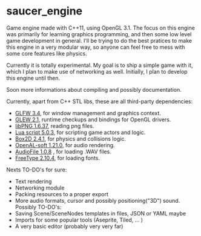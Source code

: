 # saucer_engine
Game engine made with C++11, using OpenGL 3.1.
The focus on this engine was primarily for learning graphics programming, and then some low level game development in general. I'll be trying to do the best pratices to make this engine in a very modular way, so anyone can feel free to mess with some core features like physics.

Currently it is totally experimental. My goal is to ship a simple game with it, which I plan to make use of networking as well. Initially, I plan to develop this engine until then.

Soon more informations about compiling and possibly documentation.
 
Currently, apart from C++ STL libs, these are all third-party dependencies:
- [GLFW 3.4](https://github.com/glfw/glfw), for window management and graphics context.
- [GLEW 2.1](https://github.com/nigels-com/glew), runtime checkups and bindings for OpenGL drivers.
- [libPNG 1.6.37](http://www.libpng.org/pub/png/libpng.html), reading png files.
- [Lua script 5.0.3](https://www.lua.org/home.html), for scripting game actors and logic.
- [Box2D 2.4.1](https://github.com/erincatto/box2d/tree/v2.4.1), for physics and collisions logic.
- [OpenAL-soft 1.21.0](https://github.com/kcat/openal-soft/tree/openal-soft-1.21.0), for audio rendering.
- [AudioFile 1.0.8](https://github.com/adamstark/AudioFile/tree/1.0.8) , for loading .WAV files.
- [FreeType 2.10.4](https://www.freetype.org/index.html), for loading fonts.

Nexts TO-DO's for sure:
- Text rendering
- Networking module
- Packing resources to a proper export
- More audio formats, cursor and possibly positioning("3D") sound.
Possibly TO-DO's:
- Saving Scene/SceneNodes templates in files, JSON or YAML maybe
- Imports for some popular tools (Aseprite, Tiled, ... )
- A very basic editor (probably very very far)
